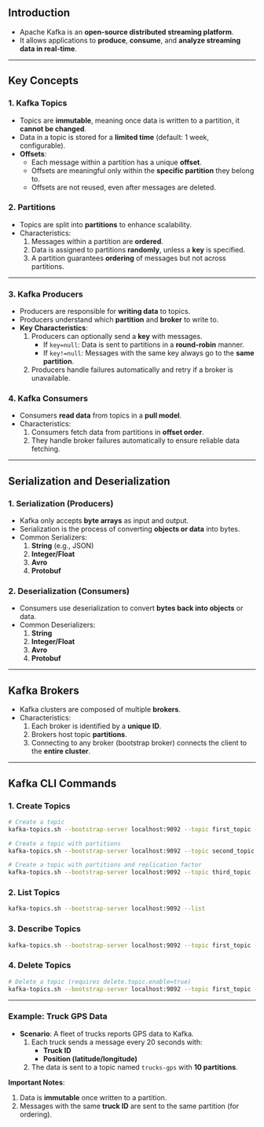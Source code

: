 
## **Introduction**

- Apache Kafka is an **open-source distributed streaming platform**.
- It allows applications to **produce**, **consume**, and **analyze streaming data in real-time**.

---

## **Key Concepts**

### **1. Kafka Topics**

- Topics are **immutable**, meaning once data is written to a partition, it **cannot be changed**.
- Data in a topic is stored for a **limited time** (default: 1 week, configurable).
- **Offsets**:
    - Each message within a partition has a unique **offset**.
    - Offsets are meaningful only within the **specific partition** they belong to.
    - Offsets are not reused, even after messages are deleted.

### **2. Partitions**

- Topics are split into **partitions** to enhance scalability.
- Characteristics:
    1. Messages within a partition are **ordered**.
    2. Data is assigned to partitions **randomly**, unless a **key** is specified.
    3. A partition guarantees **ordering** of messages but not across partitions.

---

### **3. Kafka Producers**

- Producers are responsible for **writing data** to topics.
- Producers understand which **partition** and **broker** to write to.
- **Key Characteristics**:
    1. Producers can optionally send a **key** with messages.
        - If `key=null`: Data is sent to partitions in a **round-robin** manner.
        - If `key!=null`: Messages with the same key always go to the **same partition**.
    2. Producers handle failures automatically and retry if a broker is unavailable.

### **4. Kafka Consumers**

- Consumers **read data** from topics in a **pull model**.
- Characteristics:
    1. Consumers fetch data from partitions in **offset order**.
    2. They handle broker failures automatically to ensure reliable data fetching.

---

## **Serialization and Deserialization**

### **1. Serialization (Producers)**

- Kafka only accepts **byte arrays** as input and output.
- Serialization is the process of converting **objects or data** into bytes.
- Common Serializers:
    1. **String** (e.g., JSON)
    2. **Integer/Float**
    3. **Avro**
    4. **Protobuf**

### **2. Deserialization (Consumers)**

- Consumers use deserialization to convert **bytes back into objects** or data.
- Common Deserializers:
    1. **String**
    2. **Integer/Float**
    3. **Avro**
    4. **Protobuf**

---

## **Kafka Brokers**

- Kafka clusters are composed of multiple **brokers**.
- Characteristics:
    1. Each broker is identified by a **unique ID**.
    2. Brokers host topic **partitions**.
    3. Connecting to any broker (bootstrap broker) connects the client to the **entire cluster**.

---

## **Kafka CLI Commands**

### **1. Create Topics**

``` bash
# Create a topic
kafka-topics.sh --bootstrap-server localhost:9092 --topic first_topic --create

# Create a topic with partitions
kafka-topics.sh --bootstrap-server localhost:9092 --topic second_topic --create --partitions 3

# Create a topic with partitions and replication factor
kafka-topics.sh --bootstrap-server localhost:9092 --topic third_topic --create --partitions 3 --replication-factor 2
```

### **2. List Topics**

``` bash
kafka-topics.sh --bootstrap-server localhost:9092 --list
```

### **3. Describe Topics**

``` bash
kafka-topics.sh --bootstrap-server localhost:9092 --topic first_topic --describe
```

### **4. Delete Topics**

``` bash
# Delete a topic (requires delete.topic.enable=true)
kafka-topics.sh --bootstrap-server localhost:9092 --topic first_topic --delete
```


---

### **Example: Truck GPS Data**

- **Scenario**: A fleet of trucks reports GPS data to Kafka.
    1. Each truck sends a message every 20 seconds with:
        - **Truck ID**
        - **Position (latitude/longitude)**
    2. The data is sent to a topic named `trucks-gps` with **10 partitions**.

**Important Notes**:

1. Data is **immutable** once written to a partition.
2. Messages with the same **truck ID** are sent to the same partition (for ordering).